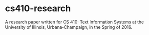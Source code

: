 # cs410-research
A research paper written for CS 410: Text Information Systems at the University of Illinois, Urbana-Champaign, in the Spring of 2016.
